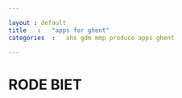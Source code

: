 ```yaml
---

layout : default
title   :   "apps for ghent"
categories  :   ahs gdm mmp produce apps ghent

---
```


RODE BIET
=========